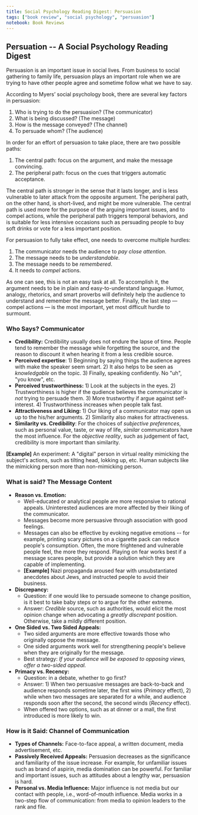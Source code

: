 ```yaml
---
title: Social Psychology Reading Digest: Persuasion
tags: ["book review", "social psychology", "persuasion"]
notebook: Book Reviews
---
```


## Persuation -- A Social Psychology Reading Digest

Persuasion is an important issue in social lives. From business to social gathering to family life, persuasion plays an important role when we are trying to have other people agree and sometime follow what we have to say.  

According to Myers’ social psychology book, there are several key factors in persuasion:

  1. Who is trying to do the persuasion? (The communicator)
  2. What is being discussed? (The message)
  3. How is the message conveyed? (The channel)
  4. To persuade whom? (The audience)

In order for an effort of persuasion to take place, there are two possible paths:

  1. The central path: focus on the argument, and make the message convincing.
  2. The peripheral path: focus on the cues that triggers automatic acceptance.

The central path is stronger in the sense that it lasts longer, and is less vulnerable to later attack from the opposite argument. The peripheral path, on the other hand, is short-lived, and might be more vulnerable. The central path is used more for the purpose of the arguing important issues, and to compel actions, while the peripheral path triggers temporal behaviors, and is suitable for less intensive occasions such as persuading people to buy soft drinks or vote for a less important position.

For persuasion to fully take effect, one needs to overcome multiple hurdles:

  1. The communicator needs the audience to _pay close attention_.
  2. The message needs to be _understandable_.
  3. The message needs to be _remembered_.
  4. It needs to _compel_ actions.

As one can see, this is not an easy task at all. To accomplish it, the argument needs to be in plain and easy-to-understand language. Humor, analogy, rhetorics, and smart proverbs will definitely help the audience to understand and remember the message better. Finally, the last step — compel actions — is the most important, yet most difficult hurdle to surmount.


### Who Says? Communicator

- __Credibility:__ Credibility usually does not endure the lapse of time. People tend to remember the message while forgetting the source, and the reason to discount it when hearing it from a less credible source.
- __Perceived expertise__: 1) Beginning by saying things the audience agrees with make the speaker seem smart. 2) It also helps to be seen as _knowledgable_ on the topic. 3) Finally, speaking confidently. No "uh", "you know", etc.
- __Perceived trustworthiness:__ 1) Look at the subjects in the eyes. 2) Trustworthiness is higher if the qudience believes the communicator is _not_ trying to persuade them. 3) More trustworthy if argue against self-interest. 4) Trustworthiness increases when people talk fast.
- __Attractiveness and Liking:__ 1) Our liking of a communicator may open us up to the his/her arguments. 2) Similarity also makes for attractiveness.
- __Similarity vs. Credibility__: For the choices of _subjective preferences_, such as personal value, taste, or way of life, _similar_ communicators have the most influence. For the _objective reality_, such as judgement of fact, credibility is more important than similarity.

__[Example]__ An experiment: A "digital" person in virtual reality mimicking the subject's actions, such as tilting head, lokking up, etc. Human subjects like the mimicking person more than non-mimicking person.


### What is said? The Message Content

- __Reason vs. Emotion:__
    * Well-educated or analytical people are more responsive to rational appeals. Uninterested audiences are more affected by their liking of the communicator. 
    * Messages become more persuasive through association with good feelings.
    * Messages can also be effective by evoking negative emotions -- for example, printing scary pictures on a cigarette pack can reduce people's consumption. Often, the more frightened and vulnerable people feel, the more they respond. Playing on fear works best if a message scares people, but provide a solution which they are capable of implementing.
    * __[Example]__ Nazi propaganda aroused fear with unsubstantiated anecdotes about Jews, and instructed people to avoid their business.
- __Discrepancy:__
    * Question: if one would like to persuade someone to change position, is it best to take baby steps or to argue for the other extreme.
    * Answer: _Credible_ source, such as authorities, would elicit the most opinion change when advocating a _greatly discrepant_ position. Otherwise, take a mildly different position.
- __One Sided vs. Two Sided Appeals:__
    * Two sided arguments are more effective towards those who originally oppose the message.
    * One sided arguments work well for strengthening people's believe when they are originally for the message.
    * Best strategy: _If your audience will be exposed to opposing views, offer a two-sided appeal._
- __Primacy vs. Recency:__
    * Question: in a debate, whether to go first?
    * Answer: 1) When two persuasive messages are back-to-back and audience responds sometime later, the first wins (_Primacy_ effect), 2) while when two messages are separated for a while, and audience responds soon after the second, the second winds (_Recency_ effect).
    * When offered two options, such as at dinner or a mall, the first introduced is more likely to win.


### How is it Said: Channel of Communication

- __Types of Channels:__ Face-to-face appeal, a written document, media advertisement, etc.
- __Passively Received Appeals:__ Persuasion decreases as the significance and familiarity of the issue increase. For example, for unfamiliar issues such as brand of aspirin, media domination can be powerful. For familiar and important issues, such as attitudes about a lengthy war, persuasion is hard.
- __Personal vs. Media Influence:__ Major influence is not media but our contact with people, i.e., word-of-mouth influence. Media works in a two-step flow of communication: from media to opinion leaders to the rank and file.



